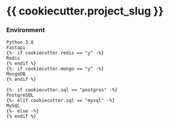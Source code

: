 # {{ cookiecutter.project_slug }}

### Environment

```
Python 3.8
Fastapi
{%- if cookiecutter.redis == "y" -%}
Redis
{% endif %}
{%- if cookiecutter.mongo == "y" -%}
MongoDB
{% endif %}

{%- if cookiecutter.sql == "postgres" -%}
PostgreSQL
{%- elif cookiecutter.sql == "mysql" -%}
MySQL
{%- else -%}
{% endif %}
```
